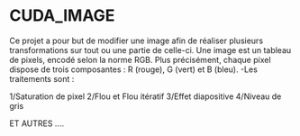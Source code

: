 # CUDA_IMAGE

Ce projet a  pour but de modifier une image afin de réaliser plusieurs transformations sur
tout ou une partie de celle-ci. Une image est un tableau de pixels, encodé selon
la norme RGB. Plus précisément, chaque pixel dispose de trois composantes : R
(rouge), G (vert) et B (bleu).
-Les traitements sont :

1/Saturation de pixel
2/Flou et Flou itératif
3/Effet diapositive 
4/Niveau de gris


ET AUTRES .... 
